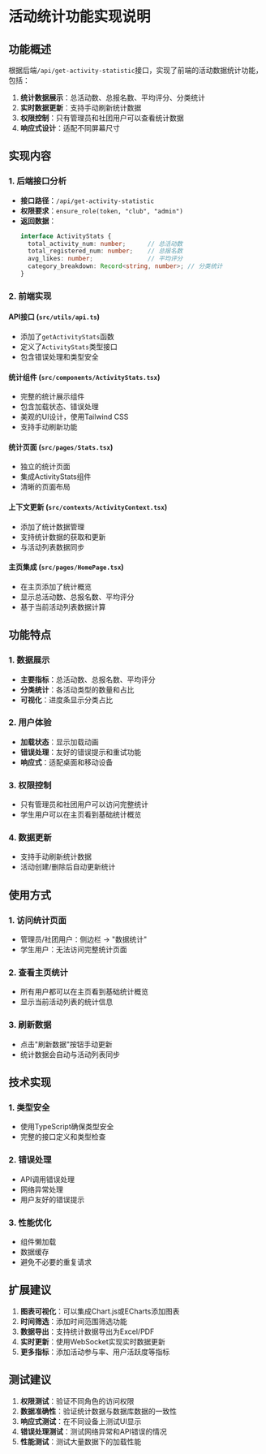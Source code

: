 # 活动统计功能实现说明

## 功能概述
根据后端`/api/get-activity-statistic`接口，实现了前端的活动数据统计功能，包括：

1. **统计数据展示**：总活动数、总报名数、平均评分、分类统计
2. **实时数据更新**：支持手动刷新统计数据
3. **权限控制**：只有管理员和社团用户可以查看统计数据
4. **响应式设计**：适配不同屏幕尺寸

## 实现内容

### 1. 后端接口分析
- **接口路径**：`/api/get-activity-statistic`
- **权限要求**：`ensure_role(token, "club", "admin")`
- **返回数据**：
  ```typescript
  interface ActivityStats {
    total_activity_num: number;      // 总活动数
    total_registered_num: number;    // 总报名数
    avg_likes: number;               // 平均评分
    category_breakdown: Record<string, number>; // 分类统计
  }
  ```

### 2. 前端实现

#### API接口 (`src/utils/api.ts`)
- 添加了`getActivityStats`函数
- 定义了`ActivityStats`类型接口
- 包含错误处理和类型安全

#### 统计组件 (`src/components/ActivityStats.tsx`)
- 完整的统计展示组件
- 包含加载状态、错误处理
- 美观的UI设计，使用Tailwind CSS
- 支持手动刷新功能

#### 统计页面 (`src/pages/Stats.tsx`)
- 独立的统计页面
- 集成ActivityStats组件
- 清晰的页面布局

#### 上下文更新 (`src/contexts/ActivityContext.tsx`)
- 添加了统计数据管理
- 支持统计数据的获取和更新
- 与活动列表数据同步

#### 主页集成 (`src/pages/HomePage.tsx`)
- 在主页添加了统计概览
- 显示总活动数、总报名数、平均评分
- 基于当前活动列表数据计算

## 功能特点

### 1. 数据展示
- **主要指标**：总活动数、总报名数、平均评分
- **分类统计**：各活动类型的数量和占比
- **可视化**：进度条显示分类占比

### 2. 用户体验
- **加载状态**：显示加载动画
- **错误处理**：友好的错误提示和重试功能
- **响应式**：适配桌面和移动设备

### 3. 权限控制
- 只有管理员和社团用户可以访问完整统计
- 学生用户可以在主页看到基础统计概览

### 4. 数据更新
- 支持手动刷新统计数据
- 活动创建/删除后自动更新统计

## 使用方式

### 1. 访问统计页面
- 管理员/社团用户：侧边栏 → "数据统计"
- 学生用户：无法访问完整统计页面

### 2. 查看主页统计
- 所有用户都可以在主页看到基础统计概览
- 显示当前活动列表的统计信息

### 3. 刷新数据
- 点击"刷新数据"按钮手动更新
- 统计数据会自动与活动列表同步

## 技术实现

### 1. 类型安全
- 使用TypeScript确保类型安全
- 完整的接口定义和类型检查

### 2. 错误处理
- API调用错误处理
- 网络异常处理
- 用户友好的错误提示

### 3. 性能优化
- 组件懒加载
- 数据缓存
- 避免不必要的重复请求

## 扩展建议

1. **图表可视化**：可以集成Chart.js或ECharts添加图表
2. **时间筛选**：添加时间范围筛选功能
3. **数据导出**：支持统计数据导出为Excel/PDF
4. **实时更新**：使用WebSocket实现实时数据更新
5. **更多指标**：添加活动参与率、用户活跃度等指标

## 测试建议

1. **权限测试**：验证不同角色的访问权限
2. **数据准确性**：验证统计数据与数据库数据的一致性
3. **响应式测试**：在不同设备上测试UI显示
4. **错误处理测试**：测试网络异常和API错误的情况
5. **性能测试**：测试大量数据下的加载性能 